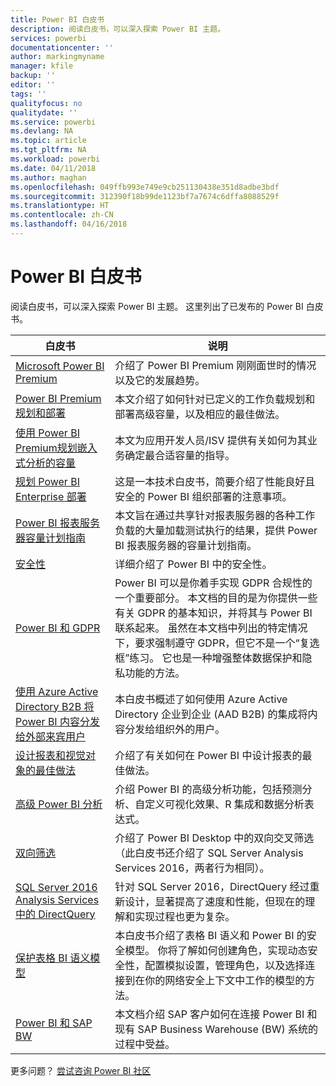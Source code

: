```yaml
---
title: Power BI 白皮书
description: 阅读白皮书，可以深入探索 Power BI 主题。
services: powerbi
documentationcenter: ''
author: markingmyname
manager: kfile
backup: ''
editor: ''
tags: ''
qualityfocus: no
qualitydate: ''
ms.service: powerbi
ms.devlang: NA
ms.topic: article
ms.tgt_pltfrm: NA
ms.workload: powerbi
ms.date: 04/11/2018
ms.author: maghan
ms.openlocfilehash: 049ffb993e749e9cb251130438e351d8adbe3bdf
ms.sourcegitcommit: 312390f18b99de1123bf7a7674c6dffa8088529f
ms.translationtype: HT
ms.contentlocale: zh-CN
ms.lasthandoff: 04/16/2018
---
```

# <a name="whitepapers-for-power-bi"></a>Power BI 白皮书

阅读白皮书，可以深入探索 Power BI 主题。 这里列出了已发布的 Power BI 白皮书。

| 白皮书 | 说明 |
| --- | --- |
| [Microsoft Power BI Premium](https://aka.ms/pbipremiumwhitepaper) |介绍了 Power BI Premium 刚刚面世时的情况以及它的发展趋势。 |
| [Power BI Premium 规划和部署](https://aka.ms/Premium-Capacity-Planning-Deployment)| 本文介绍了如何针对已定义的工作负载规划和部署高级容量，以及相应的最佳做法。|
| [使用 Power BI Premium规划嵌入式分析的容量](https://aka.ms/pbiewhitepaper) |本文为应用开发人员/ISV 提供有关如何为其业务确定最合适容量的指导。 |
| [规划 Power BI Enterprise 部署](https://aka.ms/pbienterprisedeploy) |这是一本技术白皮书，简要介绍了性能良好且安全的 Power BI 组织部署的注意事项。 |
| [Power BI 报表服务器容量计划指南](report-server/capacity-planning.md) |本文旨在通过共享针对报表服务器的各种工作负载的大量加载测试执行的结果，提供 Power BI 报表服务器的容量计划指南。 |
| [安全性](service-admin-power-bi-security.md) |详细介绍了 Power BI 中的安全性。 |
| [Power BI 和 GDPR](https://aka.ms/power-bi-gdpr-whitepaper)| Power BI 可以是你着手实现 GDPR 合规性的一个重要部分。 本文档的目的是为你提供一些有关 GDPR 的基本知识，并将其与 Power BI 联系起来。 虽然在本文档中列出的特定情况下，要求强制遵守 GDPR，但它不是一个“复选框”练习。 它也是一种增强整体数据保护和隐私功能的方法。|
| [使用 Azure Active Directory B2B 将 Power BI 内容分发给外部来宾用户](https://aka.ms/powerbi-b2b-whitepaper)|本白皮书概述了如何使用 Azure Active Directory 企业到企业 (AAD B2B) 的集成将内容分发给组织外的用户。|
| [设计报表和视觉对象的最佳做法](power-bi-visualization-best-practices.md) |介绍了有关如何在 Power BI 中设计报表的最佳做法。 |
| [高级 Power BI 分析](https://info.microsoft.com/advanced-analytics-with-power-bi.html?Is=Website) |介绍 Power BI 的高级分析功能，包括预测分析、自定义可视化效果、R 集成和数据分析表达式。 |
| [双向筛选](desktop-bidirectional-filtering.md) |介绍了 Power BI Desktop 中的双向交叉筛选（此白皮书还介绍了 SQL Server Analysis Services 2016，两者行为相同）。 |
| [SQL Server 2016 Analysis Services 中的 DirectQuery](https://blogs.msdn.microsoft.com/analysisservices/2017/04/06/directquery-in-sql-server-2016-analysis-services-whitepaper/) |针对 SQL Server 2016，DirectQuery 经过重新设计，显著提高了速度和性能，但现在的理解和实现过程也更为复杂。 |
| [保护表格 BI 语义模型](http://download.microsoft.com/download/D/2/0/D20E1C5F-72EA-4505-9F26-FEF9550EFD44/Securing%20the%20Tabular%20BI%20Semantic%20Model.docx) |本白皮书介绍了表格 BI 语义和 Power BI 的安全模型。 你将了解如何创建角色，实现动态安全性，配置模拟设置，管理角色，以及选择连接到在你的网络安全上下文中工作的模型的方法。 |
| [Power BI 和 SAP BW](https://aka.ms/powerbiandsapbw)| 本文档介绍 SAP 客户如何在连接 Power BI 和现有 SAP Business Warehouse (BW) 系统的过程中受益。|

更多问题？ [尝试咨询 Power BI 社区](http://community.powerbi.com/)
